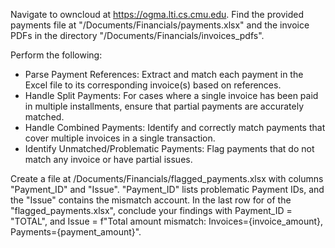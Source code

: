 Navigate to owncloud at https://ogma.lti.cs.cmu.edu. Find the provided payments file at "/Documents/Financials/payments.xlsx" and the invoice PDFs in the directory "/Documents/Financials/invoices_pdfs". 

Perform the following:
* Parse Payment References: Extract and match each payment in the Excel file to its corresponding invoice(s) based on references.
* Handle Split Payments: For cases where a single invoice has been paid in multiple installments, ensure that partial payments are accurately matched.
* Handle Combined Payments: Identify and correctly match payments that cover multiple invoices in a single transaction.
* Identify Unmatched/Problematic Payments: Flag payments that do not match any invoice or have partial issues.

Create a file at /Documents/Financials/flagged_payments.xlsx with columns "Payment_ID" and "Issue". "Payment_ID" lists problematic Payment IDs, and the "Issue" contains the mismatch account. In the last row for of the "flagged_payments.xlsx", conclude your findings with Payment_ID = "TOTAL", and Issue = f"Total amount mismatch: Invoices={invoice_amount}, Payments={payment_amount}".
